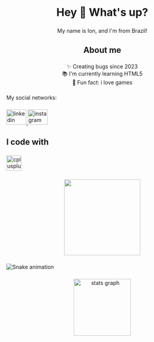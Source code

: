 <h1 align="center">Hey 👋 What's up?</h1>

###

<p align="center">My name is Ion, and I'm from Brazil!</p>

###

<h2 align="center">About me</h2>

###

<p align="center">✨ Creating bugs since 2023<br>📚 I'm currently learning HTML5<br>🎲 Fun fact: i love games</p>

###

<p align="left">My social networks:</p>

###

<div align="left">
  <a href="https://www.linkedin.com/in/ion-mandela-de-oliveira-baltazar-313b79270/" target="_blank">
    <img src="https://raw.githubusercontent.com/maurodesouza/profile-readme-generator/master/src/assets/icons/social/linkedin/default.svg" width="52" height="40" alt="linkedin logo"  />
  </a>
  <a href="https://www.instagram.com/ion.mandela1" target="_blank">
    <img src="https://raw.githubusercontent.com/maurodesouza/profile-readme-generator/master/src/assets/icons/social/instagram/default.svg" width="52" height="40" alt="instagram logo"  />
  </a>
</div>

###

<h2 align="left">I code with</h2>

###

<div align="left">
  <img src="https://cdn.jsdelivr.net/gh/devicons/devicon/icons/cplusplus/cplusplus-original.svg" height="40" alt="cplusplus logo"  />
</div>

###

<div align="center">
  <img height="200" src="https://cdn.mos.cms.futurecdn.net/xJz2NAThgPsGXd43Xr8va5.gif"  />
</div>

###

<img src="https://raw.githubusercontent.com/ionmandela/ionmandela/output/snake.svg" alt="Snake animation" />

###

<div align="center">
  <img src="https://github-readme-stats.vercel.app/api?username=ionmandela&hide_title=false&hide_rank=false&show_icons=true&include_all_commits=true&count_private=true&disable_animations=false&theme=dracula&locale=en&hide_border=false&order=1" height="150" alt="stats graph"  />
</div>

###
